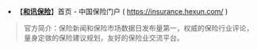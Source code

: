 
- 【[**和讯保险**](https://insurance.hexun.com/)】首页 - 中国保险门户 ( https://insurance.hexun.com/ )

> 官方简介：保险新闻和保险市场数据日发布量第一，权威的保险行业评论，量身定做的保险建议规划，友好的保险业交流平台。
